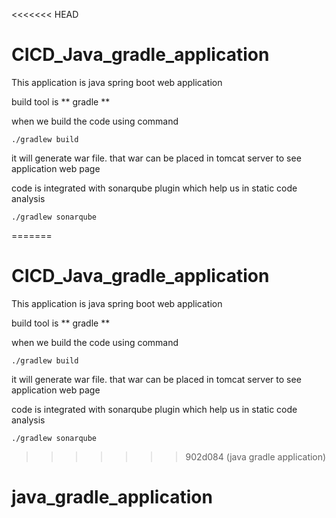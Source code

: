 <<<<<<< HEAD
# CICD_Java_gradle_application

This application is java spring boot web application  

build tool is ** gradle **

when we build the code using command 

```
./gradlew build 

``` 

it will generate war file. that war can be placed in tomcat server to see application web page

code is integrated with sonarqube plugin which help us in static code analysis 

``` 
./gradlew sonarqube

```
=======
# CICD_Java_gradle_application

This application is java spring boot web application  

build tool is ** gradle **

when we build the code using command 

```
./gradlew build 

``` 

it will generate war file. that war can be placed in tomcat server to see application web page

code is integrated with sonarqube plugin which help us in static code analysis 

``` 
./gradlew sonarqube

```
>>>>>>> 902d084 (java gradle application)
# java_gradle_application
